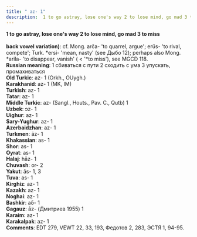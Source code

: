 ```yaml
---
title: " az- 1"
description:  1 to go astray, lose one's way 2 to lose mind, go mad 3 to miss
---
```

<strong> 1 to go astray, lose one's way 2 to lose mind, go mad 3 to miss</strong><br><br>
<strong> back vowel variation)</strong>:  cf. Mong. arča- 'to quarrel, argue'; erüs- 'to rival, compete'; Turk. *ersi- 'mean, nasty' (see Дыбо 12); perhaps also Mong. *arila- 'to disappear, vanish' ( < '*to miss'), see MGCD 118.<br>
<strong>Russian meaning</strong>:  1 сбиваться с пути 2 сходить с ума 3 упускать, промахиваться<br>
<strong>Old Turkic</strong>:  az- 1 (Orkh., OUygh.)<br>
<strong>Karakhanid</strong>:  az- 1 (MK, IM)<br>
<strong>Turkish</strong>:  az- 1<br>
<strong>Tatar</strong>:  az- 1<br>
<strong>Middle Turkic</strong>:  az- (Sangl., Houts., Pav. C., Qutb) 1<br>
<strong>Uzbek</strong>:  ɔz- 1<br>
<strong>Uighur</strong>:  az- 1<br>
<strong>Sary-Yughur</strong>:  az- 1<br>
<strong>Azerbaidzhan</strong>:  az- 1<br>
<strong>Turkmen</strong>:  āz- 1<br>
<strong>Khakassian</strong>:  as- 1<br>
<strong>Shor</strong>:  as- 1<br>
<strong>Oyrat</strong>:  as- 1<br>
<strong>Halaj</strong>:  hāz- 1<br>
<strong>Chuvash</strong>:  or- 2<br>
<strong>Yakut</strong>:  ās- 1, 3<br>
<strong>Tuva</strong>:  as- 1<br>
<strong>Kirghiz</strong>:  az- 1<br>
<strong>Kazakh</strong>:  az- 1<br>
<strong>Noghai</strong>:  az- 1<br>
<strong>Bashkir</strong>:  aδ- 1<br>
<strong>Gagauz</strong>:  āz- (Дмитриев 1955) 1<br>
<strong>Karaim</strong>:  az- 1<br>
<strong>Karakalpak</strong>:  az- 1<br>
<strong>Comments</strong>:  EDT 279, VEWT 22, 33, 193, Федотов 2, 283, ЭСТЯ 1, 94-95.<br>


